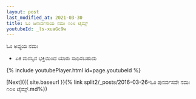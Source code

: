 ```yaml
---
layout: post
last_modified_at: 2021-03-30
title: ಓಂ ಜನಾರ್ದನಾಯ ನಮಃ ೧೦೮ ಟೈಮ್ಸ್
youtubeId: _ls-xuaGc9w
---
```

 
 
 ಓಂ ಅವ್ಯಯ ನಮಃ  
 
 -  ಏಕ ಮನಸ್ಸಿನ ಭಕ್ತಿಯಿಂದ ಯಾರು ಸಾಧಿಸಬಹುದು 
 
  
 
  
 
 
 
 
 
 


{% include youtubePlayer.html id=page.youtubeId %}
 
[Next]({{ site.baseurl }}{% link  split2/_posts/2016-03-26-ಓಂ ಪುನರ್ವಸವೇ ನಮಃ ೧೦೮ ಟೈಮ್ಸ್.md%})
 
